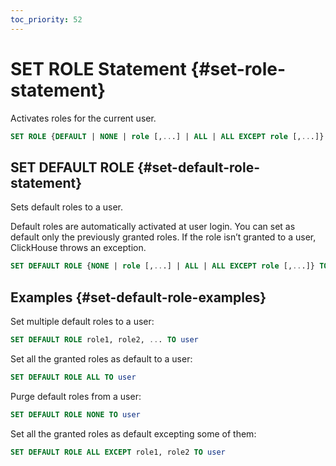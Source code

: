 ```yaml
---
toc_priority: 52
---
```


# SET ROLE Statement {#set-role-statement}

Activates roles for the current user.

``` sql
SET ROLE {DEFAULT | NONE | role [,...] | ALL | ALL EXCEPT role [,...]}
```

## SET DEFAULT ROLE {#set-default-role-statement}

Sets default roles to a user.

Default roles are automatically activated at user login. You can set as default only the previously granted roles. If the role isn’t granted to a user, ClickHouse throws an exception.

``` sql
SET DEFAULT ROLE {NONE | role [,...] | ALL | ALL EXCEPT role [,...]} TO {user|CURRENT_USER} [,...]
```

## Examples {#set-default-role-examples}

Set multiple default roles to a user:

``` sql
SET DEFAULT ROLE role1, role2, ... TO user
```

Set all the granted roles as default to a user:

``` sql
SET DEFAULT ROLE ALL TO user
```

Purge default roles from a user:

``` sql
SET DEFAULT ROLE NONE TO user
```

Set all the granted roles as default excepting some of them:

``` sql
SET DEFAULT ROLE ALL EXCEPT role1, role2 TO user
```
